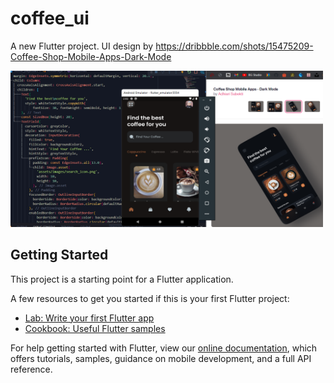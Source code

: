 # coffee_ui

A new Flutter project. UI design by https://dribbble.com/shots/15475209-Coffee-Shop-Mobile-Apps-Dark-Mode

<img src="Untitled.png" width=500 height=250>

## Getting Started

This project is a starting point for a Flutter application.

A few resources to get you started if this is your first Flutter project:

- [Lab: Write your first Flutter app](https://flutter.dev/docs/get-started/codelab)
- [Cookbook: Useful Flutter samples](https://flutter.dev/docs/cookbook)

For help getting started with Flutter, view our
[online documentation](https://flutter.dev/docs), which offers tutorials,
samples, guidance on mobile development, and a full API reference.
